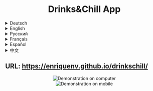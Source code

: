 <h1 align="center">Drinks&Chill App</h1>

<details>
<summary>Deutsch</summary>
Willkommen bei der 'Drinks&Chill' App! Egal ob Sie ein Barkeeper sind, der neue Rezepte sucht, um seine Kunden zu beeindrucken, oder ein neugieriger Hausbarkeeper, der seine Kenntnisse erweitern möchte, unsere App hat alles, was Sie brauchen.

Mit unserer App können Sie mühelos nach einer Vielzahl von Getränken suchen, einschließlich klassischer Cocktails, trendiger Neuschöpfungen und sogar alkohlfreier Optionen. Sie können auch nach Zutaten stöbern, um Getränke zu finden, die Ihren Vorlieben entsprechen oder die Sie zur Verfügung haben.

Sobald Sie ein Getränk gefunden haben, das Sie interessiert, können Sie dessen Rezept und Anweisungen ansehen, damit Sie es selbst zu Hause zubereiten können. Und wenn Sie sicherstellen möchten, dass Sie alle Zutaten zur Hand haben, können Sie sie sogar zu Ihrer Einkaufsliste hinzufügen.

Unsere App wurde mit React erstellt, was bedeutet, dass sie schnell, reaktionsschnell und einfach zu verwenden ist. Außerdem ist sie vollständig für Mobilgeräte optimiert, so dass Sie sie überallhin mitnehmen können.

Also worauf warten Sie noch? Probieren Sie unsere App aus und entdecken Sie die Welt der Getränke noch heute!
</details>

<details>
<summary>English</summary>
Welcome to the Drinks&Chill app! Whether you're a bartender looking for new recipes to impress your customers, or a curious home mixologist looking to expand your drink-making horizons, our app has you covered.

With our app, you'll be able to easily search for a wide variety of drinks, including classic cocktails, trendy new creations, and even non-alcoholic options. Plus, you can browse by ingredients to find drinks that suit your preferences or use what you have on hand.

Once you've found a drink you're interested in, you'll be able to view its recipe and instructions, so you can make it yourself at home. And if you want to make sure you have all the ingredients on hand, you can even add them to your shopping list.

Our app is built using React, which means it's fast, responsive, and easy to use. Plus, it's fully optimized for mobile, so you can take it with you wherever you go.

So what are you waiting for? Give our app a try and start discovering the world of drinks today!
</details>


<details>
<summary>Русский</summary>
Добро пожаловать в приложение 'Drinks&Chill'! Независимо от того, являетесь ли вы барменом, ищущим новые рецепты для впечатления своих клиентов, или любознательным домашним барменом, желающим расширить свои горизонты, наше приложение имеет все, что вам нужно.

С нашим приложением вы сможете легко искать широкий спектр напитков, включая классические коктейли, модные новые создания и даже безалкогольные варианты. Кроме того, вы можете просматривать по ингредиентам, чтобы найти напитки, которые отвечают вашим предпочтениям или используют то, что у вас есть.

Когда вы найдете напиток, который вам интересен, вы сможете просмотреть его рецепт и инструкции, чтобы можно было приготовить его самостоятельно дома. И если вы хотите быть уверенными, что у вас есть все ингредиенты, вы можете добавить их в список покупок.

Наше приложение было создано с использованием React, что означает, что оно быстрое, быстрореагирующее и легкое в использовании. Кроме того, оно полностью оптимизировано для мобильных устройств, так что вы можете взять его с собой в любое место.

Так что, что ждете? Попробуйте наше приложение и начните открывать мир напитков уже сегодня!
</details>

<details>
<summary>Français</summary>
Bienvenue dans l'application 'Drinks&Chill'! Que vous soyez un barman à la recherche de nouvelles recettes pour impressionner vos clients ou un amateur de cocktails curieux de découvrir de nouveaux horizons, notre application a tout ce dont vous avez besoin.

Avec notre application, vous pourrez facilement rechercher une grande variété de boissons, y compris des cocktails classiques, des créations tendance et même des options non alcoolisées. Vous pourrez également naviguer par ingrédients pour trouver des boissons qui répondent à vos préférences ou qui utilisent ce que vous avez sous la main.

Une fois que vous avez trouvé une boisson qui vous intéresse, vous pourrez voir sa recette et ses instructions, afin de la préparer vous-même à la maison. Et si vous voulez vous assurer d'avoir tous les ingrédients nécessaires, vous pourrez même les ajouter à votre liste d'achats.

Notre application est construite à l'aide de React, ce qui signifie qu'elle est rapide, réactive et facile à utiliser. De plus, elle est entièrement optimisée pour les appareils mobiles, afin que vous puissiez l'emmener partout avec vous.

Alors, que vous attendez-vous ? Essayez notre application et découvrez le monde des boissons dès maintenant !
</details>

<details>
<summary>Español</summary>
¡Bienvenido a la aplicación 'Drinks&Chill'! Ya seas un barman que busca nuevas recetas para impresionar a tus clientes o un amante de los cócteles curioso por ampliar tus horizontes, nuestra aplicación tiene todo lo que necesitas.

Con nuestra aplicación, podrás buscar fácilmente una gran variedad de bebidas, incluyendo cócteles clásicos, creaciones nuevas y populares e incluso opciones no alcohólicas. Además, podrás navegar por ingredientes para encontrar bebidas que se adapten a tus preferencias o que puedas hacer con lo que tienes a mano.

Una vez que hayas encontrado una bebida que te interese, podrás ver su receta e instrucciones para poder prepararla en casa. Y si quieres asegurarte de tener todos los ingredientes necesarios, incluso podrás agregarlos a tu lista de compras.

Nuestra aplicación esta construida con React, lo que significa que es rápida, sensible y fácil de usar. Además, está totalmente optimizada para dispositivos móviles, para que puedas llevarla contigo donde quiera que vayas.

¿Entonces qué estás esperando? ¡Prueba nuestra aplicación y comienza a descubrir el mundo de las bebidas hoy mismo!
</details>

<details>
<summary>中文</summary>
欢迎来到终极应用程序 "Drinks&Chill"! 无论你是想给顾客留下深刻印象的调酒师，还是对鸡尾酒感兴趣的家庭调酒师，我们的应用程序都有适合你的东西。

通过我们的应用程序，你可以轻松搜索各种饮料，包括经典鸡尾酒、潮流饮料和无酒精饮料。你还可以按成分搜索，找到适合你口味的饮料或你手头的成分。

当你找到一种你感兴趣的饮料时，你可以查看配方和说明，在家里自己制作。如果你想确保你手头有所有的材料，你甚至可以把它们加入你的购物清单。

我们的应用程序是使用React技术开发的，这意味着它速度快、反应快、易于使用。它还针对移动设备进行了优化，因此你可以带着它去任何地方。

那么你还在等什么呢？试试我们的应用程序，现在就去发现饮料的世界吧!
</details>

## URL: https://enriquenv.github.io/drinkschill/

<p align="center">
  <img src="public/desktop.gif" alt="Demonstration on computer" /></br>
  <img src="public/mobile.gif" alt="Demonstration on mobile" />
</p>